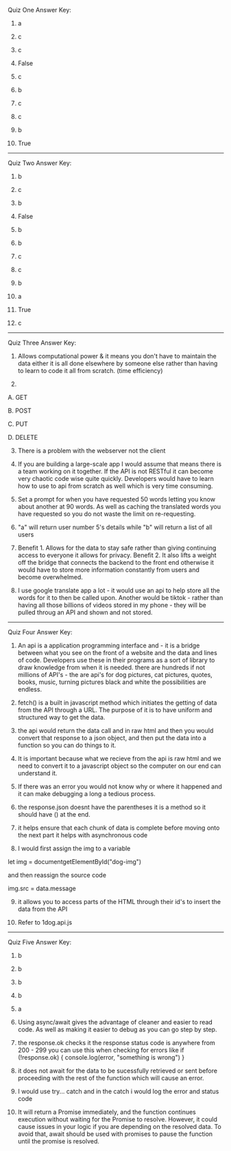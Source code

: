 Quiz One Answer Key:

1. a

2. c

3. c

4. False

5. c

6. b

7. c

8. c

9. b

10. True

------------------------------------------------------

Quiz Two Answer Key:

1. b

2. c

3. b

4. False

5. b

6. b

7. c

8. c

9. b

10. a

11. True

12. c

------------------------------------------------------

Quiz Three Answer Key:

1. Allows computational power & it means you don't have to maintain the data either it is all done elsewhere by someone else rather than having to learn to code it all from scratch. (time efficiency)

2. 
A. GET

B. POST

C. PUT

D. DELETE

3. There is a problem with the webserver not the client

4. If you are building a large-scale app I would assume that means there is a team working on it together. If the API is not RESTful it can become very chaotic code wise quite quickly. Developers would have to learn how to use to api from scratch as well which is very time consuming.

5. Set a prompt for when you have requested 50 words letting you know about another at 90 words. As well as caching the translated words you have requested so you do not waste the limit on re-requesting.

6. "a" will return user number 5's details while "b" will return a list of all users

7. Benefit 1. Allows for the data to stay safe rather than giving continuing access to everyone it allows for privacy. Benefit 2. It also lifts a weight off the bridge that connects the backend to the front end otherwise it would have to store more information constantly from users and become overwhelmed.


8. I use google translate app a lot - it would use an api to help store all the words for it to then be called upon.
Another would be tiktok - rather than having all those billions of videos stored in my phone - they will be pulled throug an API and shown and not stored.

------------------------------------------------------

Quiz Four Answer Key:

1. An api is a application programming interface and - it is a bridge between what you see on the front of a website and the data and lines of code. Developers use these in their programs as a sort of library to draw knowledge from when it is needed. there are hundreds if not millions of API's - the are api's for dog pictures, cat pictures, quotes, books, music, turning pictures black and white the possibilities are endless.

2. fetch() is a built in javascript method which initiates the getting of data from the API through a URL. The purpose of it is to have uniform and structured way to get the data.

3. ​​​​​​​the api would return the data call and in raw html and then you would convert that response to a json object, and then put the data into a function so you can do things to it.

4. It is important because what we recieve from the api is raw html and we need to convert it to a javascript object so the computer on our end can understand it.

5. If there was an error you would not know why or where it happened and it can make debugging a long a tedious process.

6. the response.json doesnt have the parentheses it is a method so it should have () at the end. 

7. it helps ensure that each chunk of data is complete before moving onto the next part it helps with asynchronous code

8. ​​​​​​​I would first assign the img to a variable

let img = documentgetElementById("dog-img")

and then reassign the source code

img.src = data.message

9. it allows you to access parts of the HTML through their id's to insert the data from the API

10. Refer to 1dog.api.js

------------------------------------------------------

Quiz Five Answer Key:

1. b
2. b
3. b
4. b
5. a

6. Using async/await gives the advantage of cleaner and easier to read code. As well as making it easier to debug as you can go step by step.

7. the response.ok checks it the response status code is anywhere from 200 - 299 you can use this when checking for errors like 
if (!response.ok) {
    console.log(error, "something is wrong")
}

8. it does not await for the data to be sucessfully retrieved or sent before proceeding with the rest of the function which will cause an error.

9. I would use try... catch and in the catch i would log the error and status code

10. It will return a Promise immediately, and the function continues execution without waiting for the Promise to resolve. However, it could cause issues in your logic if you are depending on the resolved data. To avoid that, await should be used with promises to pause the function until the promise is resolved.